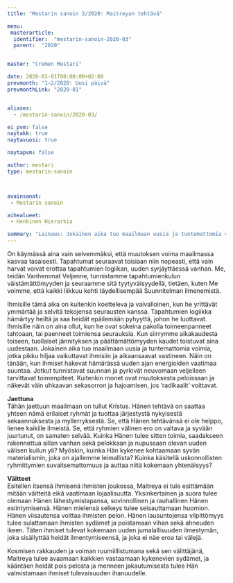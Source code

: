 ```yaml
---
title: "Mestarin sanoin 3/2020: Maitreyan tehtävä"

menu:
 masterarticle:
  identifier:  "mestarin-sanoin-2020-03"
  parent:  "2020"


master: "Cremen Mestari"

date: 2020-03-01T00:00:00+02:00
prevmonth: "1–2/2020: Uusi päivä"
prevmonthLink: "2020-01"


aliases:
  - /mestarin-sanoin/2020-03/

ei_pvm: false
naytakk: true
naytavuosi: true

naytapvm: false

author: mestari
type: mestarin-sanoin



avainsanat:
 - Mestarin sanoin

aihealueet:
 - Henkinen Hierarkia

summary: "Lainaus: Jokainen aika tuo maailmaan uusia ja tuntemattomia voimia, jotka pikku hiljaa vaikuttavat ihmisiin ja aikaansaavat vastineen. Näin on tänään, kun ihmiset hakevat hämärässä uuden ajan energioiden vaatimaa suuntaa."
---
```

<p>On käymässä aina vain selvemmäksi, että muutoksen voima maailmassa kasvaa tasaisesti. Tapahtumat seuraavat toisiaan niin nopeasti, että vain harvat voivat erottaa tapahtumien logiikan, uuden syrjäyttäessä vanhan. Me, teidän Vanhemmat Veljenne, tunnistamme tapahtumienkulun väistämättömyyden ja seuraamme sitä tyytyväisyydellä, tietäen, kuten Me voimme, että kaikki liikkuu kohti täydellisempää Suunnitelman ilmenemistä.</p>
<p>Ihmisille tämä aika on kuitenkin koetteleva ja vaivalloinen, kun he yrittävät ymmärtää ja selvitä tekojensa seurausten kanssa. Tapahtumien logiikka hämärtyy heiltä ja saa heidät epäilemään pyhyyttä, johon he luottavat. Ihmisille näin on aina ollut, kun he ovat sokeina pakolla toimeenpanneet tahtoaan, tai paenneet toimiensa seurauksia. Kun siirrymme aikakaudesta toiseen, tuollaiset jännityksen ja päättämättömyyden kaudet toistuvat aina uudestaan. Jokainen aika tuo maailmaan uusia ja tuntemattomia voimia, jotka pikku hiljaa vaikuttavat ihmisiin ja aikaansaavat vastineen. Näin on tänään, kun ihmiset hakevat hämärässä uuden ajan energioiden vaatimaa suuntaa. Jotkut tunnistavat suunnan ja pyrkivät neuvomaan veljelleen tarvittavat toimenpiteet. Kuitenkin monet ovat muutoksesta peloissaan ja näkevät väin uhkaavan sekasorron ja hajoamisen, jos ’radikaalit’ voittavat.</p>
<p><strong>Jaettuna</strong><br>
Tähän jaettuun maailmaan on tullut Kristus. Hänen tehtävä on saattaa yhteen nämä erilaiset ryhmät ja tuottaa järjestystä nykyisestä sekaannuksesta ja myllerryksestä. Se, että Hänen tehtävänsä ei ole helppo, lienee kaikille ilmeistä. Se, että ryhmien välinen ero on valtava ja syvään juurtunut, on samaten selvää. Kuinka Hänen tulee sitten toimia, saadakseen rakennettua sillan vanhan sekä pelokkaan ja nupussaan olevan uuden välisen kuilun yli? Myöskin, kuinka Hän kykenee kohtaamaan syvän materialismin, joka on ajallemme leimallista? Kuinka käsitellä uskonnollisten ryhmittymien suvaitsemattomuus ja auttaa niitä kokemaan yhtenäisyys?</p>
<p><strong>Väitteet</strong><br>
Esitellen itsensä ihmisenä ihmisten joukossa, Maitreya ei tule esittämään mitään väitteitä eikä vaatimaan lojaalisuutta. Yksinkertainen ja suora tulee olemaan Hänen lähestymistapansa, sovinnollinen ja rauhallinen Hänen esiintymisensä. Hänen mielensä selkeys tulee seisauttamaan huomion. Hänen viisautensa voittaa ihmisten pelon. Hänen lausuntojensa vilpittömyys tulee sulattamaan ihmisten sydämet ja poistamaan vihan sekä ahneuden ikeen. Täten ihmiset tulevat kokemaan uuden jumalallisuuden ilmestymän, joka sisällyttää heidät ilmentymiseensä, ja joka ei näe eroa tai välejä.</p>
<p>Kosmisen rakkauden ja voiman ruumiillistumana sekä sen välittäjänä, Maitreya tulee avaamaan kaikkien vastaamaan kykenevien sydämet, ja kääntäen heidät pois pelosta ja menneen jakautumisesta tulee Hän valmistamaan ihmiset tulevaisuuden ihanuudelle.<br>
</p>